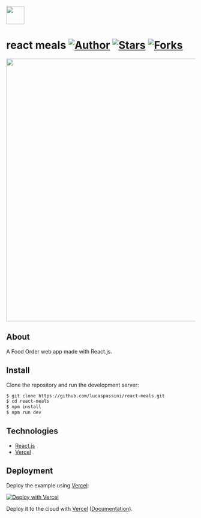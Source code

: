 <img src="public/favicon.ico" width="48"/>
  
  
# react meals [![Author](https://img.shields.io/badge/author-lucaspassini-lightgrey)](https://github.com/lucaspassini) [![Stars](https://img.shields.io/github/stars/lucaspassini/react-meals?color=lightgrey)](https://github.com/lucaspassini/react-meals/stargazers) [![Forks](https://img.shields.io/github/forks/lucaspassini/react-meals?color=lightgrey)](https://github.com/lucaspassini/react-meals/network/members)

<p align="left">
<img src="https://user-images.githubusercontent.com/47937044/205523864-cf7c0d61-642c-4ebb-9848-8dffcf385a44.png" width="700" alt="" />

## About

A Food Order web app made with React.js.

## Install

Clone the repository and run the development server:

```bash
$ git clone https://github.com/lucaspassini/react-meals.git
$ cd react-meals
$ npm install
$ npm run dev
```
 

## Technologies

- [React.js](https://beta.reactjs.org/)
- [Vercel](https://vercel.com/docs)


## Deployment

Deploy the example using [Vercel](https://vercel.com?utm_source=github&utm_medium=readme&utm_campaign=next-example):

[![Deploy with Vercel](https://vercel.com/button)](https://vercel.com/new/git/external?repository-url=https://github.com/vercel/next.js/tree/canary/examples/with-tailwindcss&project-name=with-tailwindcss&repository-name=with-tailwindcss)

Deploy it to the cloud with [Vercel](https://vercel.com/new?utm_source=github&utm_medium=readme&utm_campaign=next-example) ([Documentation](https://nextjs.org/docs/deployment)).

